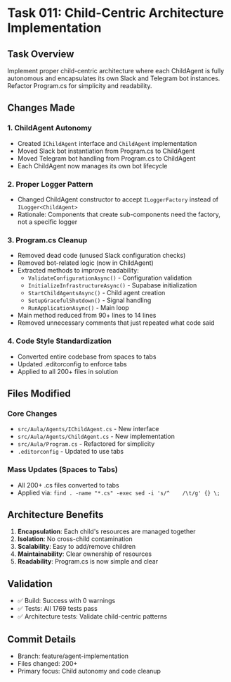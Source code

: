# Task 011: Child-Centric Architecture Implementation

## Task Overview
Implement proper child-centric architecture where each ChildAgent is fully autonomous and encapsulates its own Slack and Telegram bot instances. Refactor Program.cs for simplicity and readability.

## Changes Made

### 1. ChildAgent Autonomy
- Created `IChildAgent` interface and `ChildAgent` implementation
- Moved Slack bot instantiation from Program.cs to ChildAgent
- Moved Telegram bot handling from Program.cs to ChildAgent
- Each ChildAgent now manages its own bot lifecycle

### 2. Proper Logger Pattern
- Changed ChildAgent constructor to accept `ILoggerFactory` instead of `ILogger<ChildAgent>`
- Rationale: Components that create sub-components need the factory, not a specific logger

### 3. Program.cs Cleanup
- Removed dead code (unused Slack configuration checks)
- Removed bot-related logic (now in ChildAgent)
- Extracted methods to improve readability:
  - `ValidateConfigurationAsync()` - Configuration validation
  - `InitializeInfrastructureAsync()` - Supabase initialization
  - `StartChildAgentsAsync()` - Child agent creation
  - `SetupGracefulShutdown()` - Signal handling
  - `RunApplicationAsync()` - Main loop
- Main method reduced from 90+ lines to 14 lines
- Removed unnecessary comments that just repeated what code said

### 4. Code Style Standardization
- Converted entire codebase from spaces to tabs
- Updated .editorconfig to enforce tabs
- Applied to all 200+ files in solution

## Files Modified

### Core Changes
- `src/Aula/Agents/IChildAgent.cs` - New interface
- `src/Aula/Agents/ChildAgent.cs` - New implementation
- `src/Aula/Program.cs` - Refactored for simplicity
- `.editorconfig` - Updated to use tabs

### Mass Updates (Spaces to Tabs)
- All 200+ .cs files converted to tabs
- Applied via: `find . -name "*.cs" -exec sed -i 's/^    /\t/g' {} \;`

## Architecture Benefits

1. **Encapsulation**: Each child's resources are managed together
2. **Isolation**: No cross-child contamination
3. **Scalability**: Easy to add/remove children
4. **Maintainability**: Clear ownership of resources
5. **Readability**: Program.cs is now simple and clear

## Validation

- ✅ Build: Success with 0 warnings
- ✅ Tests: All 1769 tests pass
- ✅ Architecture tests: Validate child-centric patterns

## Commit Details
- Branch: feature/agent-implementation
- Files changed: 200+
- Primary focus: Child autonomy and code cleanup